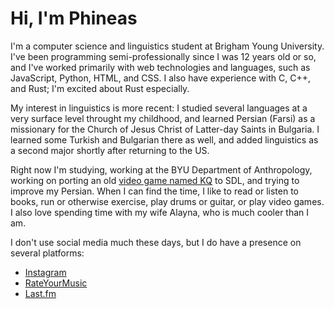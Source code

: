 # Hi, I'm Phineas

I'm a computer science and linguistics student at Brigham Young University. I've been programming semi-professionally since I was 12 years old or so, and I've worked primarily with web technologies and languages, such as JavaScript, Python, HTML, and CSS. I also have experience with C, C++, and Rust; I'm excited about Rust especially.

My interest in linguistics is more recent: I studied several languages at a very surface level throught my childhood, and learned Persian (Farsi) as a missionary for the Church of Jesus Christ of Latter-day Saints in Bulgaria. I learned some Turkish and Bulgarian there as well, and added linguistics as a second major shortly after returning to the US.

Right now I'm studying, working at the BYU Department of Anthropology, working on porting an old [video game named KQ](https://github.com/phinjensen/kq-fork) to SDL, and trying to improve my Persian. When I can find the time, I like to read or listen to books, run or otherwise exercise, play drums or guitar, or play video games. I also love spending time with my wife Alayna, who is much cooler than I am.

I don't use social media much these days, but I do have a presence on several platforms:
- [Instagram](https://instagram.com/phinjensen)
- [RateYourMusic](https://rateyourmusic.com/~uncleshelby)
- [Last.fm](https://last.fm/heliosfire)
